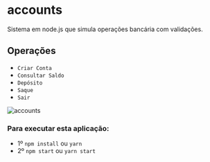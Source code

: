 # accounts
Sistema em node.js que simula operações bancária com validações.<br/>
## Operações
  - `Criar Conta`<br/>
  - `Consultar Saldo`<br/>
  - `Depósito`<br/>
  - `Saque`<br/>
  - `Sair`

![accounts](https://user-images.githubusercontent.com/29557187/227815387-4c93eff1-00cf-4705-9807-bc85c533608c.png)


### Para executar esta aplicação:
- 1º `npm install` ou `yarn`
- 2º `npm start` ou `yarn start`
